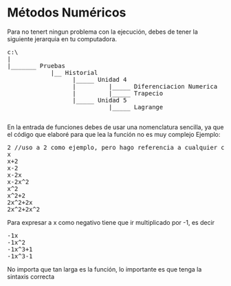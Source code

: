 # Métodos Numéricos

Para no tenert ningun problema con la ejecución, debes de tener la siguiente jerarquia en tu computadora.

<pre>
c:\
|
|_______ Pruebas
            |__ Historial
                  |_____ Unidad 4
                  |         |_____ Diferenciacion Numerica
                  |         |_____ Trapecio
                  |_____ Unidad 5
                            |_____ Lagrange

</pre>

En la entrada de funciones debes de usar una nomenclatura sencilla, ya que el código que elaboré para que lea la función no es muy complejo
Ejemplo:
<pre>
2 //uso a 2 como ejemplo, pero hago referencia a cualquier constante
x
x+2
x-2
x-2x
x-2x^2
x^2
x^2+2
2x^2+2x
2x^2+2x^2
</pre>

Para expresar a x como negativo tiene que ir multiplicado por -1, es decir

<pre>
-1x
-1x^2
-1x^3+1
-1x^3-1
</pre>

No importa que tan larga es la función, lo importante es que tenga la sintaxis correcta
